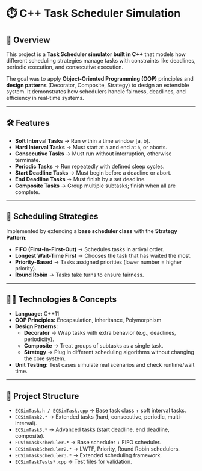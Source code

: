# ⏱️ C++ Task Scheduler Simulation

## 📌 Overview
This project is a **Task Scheduler simulator built in C++** that models how different scheduling strategies manage tasks with constraints like deadlines, periodic execution, and consecutive execution.  

The goal was to apply **Object-Oriented Programming (OOP)** principles and **design patterns** (Decorator, Composite, Strategy) to design an extensible system. It demonstrates how schedulers handle fairness, deadlines, and efficiency in real-time systems.  

---

## 🛠️ Features
- **Soft Interval Tasks** → Run within a time window [a, b].  
- **Hard Interval Tasks** → Must start at `a` and end at `b`, or aborts.  
- **Consecutive Tasks** → Must run without interruption, otherwise terminate.  
- **Periodic Tasks** → Run repeatedly with defined sleep cycles.  
- **Start Deadline Tasks** → Must begin before a deadline or abort.  
- **End Deadline Tasks** → Must finish by a set deadline.  
- **Composite Tasks** → Group multiple subtasks; finish when all are complete.  

---

## 🎯 Scheduling Strategies
Implemented by extending a **base scheduler class** with the **Strategy Pattern**:  
- **FIFO (First-In-First-Out)** → Schedules tasks in arrival order.  
- **Longest Wait-Time First** → Chooses the task that has waited the most.  
- **Priority-Based** → Tasks assigned priorities (lower number = higher priority).  
- **Round Robin** → Tasks take turns to ensure fairness.  

---

## 🧑‍💻 Technologies & Concepts
- **Language:** C++11  
- **OOP Principles:** Encapsulation, Inheritance, Polymorphism  
- **Design Patterns:**  
  - **Decorator** → Wrap tasks with extra behavior (e.g., deadlines, periodicity).  
  - **Composite** → Treat groups of subtasks as a single task.  
  - **Strategy** → Plug in different scheduling algorithms without changing the core system.  
- **Unit Testing:** Test cases simulate real scenarios and check runtime/wait time.  

---

## 📂 Project Structure
- `ECSimTask.h / ECSimTask.cpp` → Base task class + soft interval tasks.  
- `ECSimTask2.*` → Extended tasks (hard, consecutive, periodic, multi-interval).  
- `ECSimTask3.*` → Advanced tasks (start deadline, end deadline, composite).  
- `ECSimTaskScheduler.*` → Base scheduler + FIFO scheduler.  
- `ECSimTaskScheduler2.*` → LWTF, Priority, Round Robin schedulers.  
- `ECSimTaskScheduler3.*` → Extended scheduling framework.  
- `ECSimTaskTests*.cpp` → Test files for validation.  
